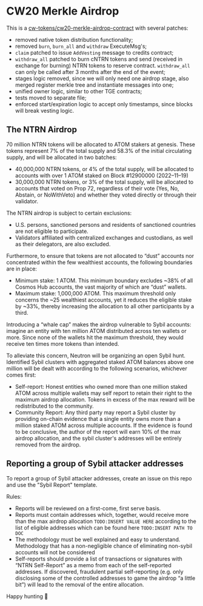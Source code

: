 # CW20 Merkle Airdrop

This is a [cw-tokens/cw20-merkle-airdrop-contract](https://github.com/CosmWasm/cw-tokens/tree/main/contracts/cw20-merkle-airdrop) with several patches:
- removed native token distribution functionality;
- removed `burn`, `burn_all` and `withdraw` ExecuteMsg's;
- `claim` patched to issue `AddVesting` message to credits contract;
- `withdraw_all` patched to burn cNTRN tokens and send (received in exchange for burning) NTRN tokens to reserve contract. `withdraw_all` can only be called after 3 months after the end of the event;
- stages logic removed, since we will only need one airdrop stage, also merged register merkle tree and instantiate messages into one;
- unified owner logic, similar to other TGE contracts;
- tests moved to separate file;
- enforced start/expiration logic to accept only timestamps, since blocks will break vesting logic.

## The NTRN Airdrop
70 million NTRN tokens will be allocated to ATOM stakers at genesis. These tokens represent 7% of the total supply and 58.3% of the initial circulating supply, and will be allocated in two batches:
- 40,000,000 NTRN tokens, or 4% of the total supply, will be allocated to accounts with over 1 ATOM staked on Block #12900000 (2022–11–19)
- 30,000,000 NTRN tokens, or 3% of the total supply, will be allocated to accounts that voted on Prop 72, regardless of their vote (Yes, No, Abstain, or NoWithVeto) and whether they voted directly or through their validator.

The NTRN airdrop is subject to certain exclusions:

- U.S. persons, sanctioned persons and residents of sanctioned countries are not eligible to participate.
- Validators affiliated with centralized exchanges and custodians, as well as their delegators, are also excluded.

Furthermore, to ensure that tokens are not allocated to “dust” accounts nor concentrated within the few wealthiest accounts, the following boundaries are in place:

- Minimum stake: 1 ATOM. This minimum boundary excludes ~38% of all Cosmos Hub accounts, the vast majority of which are “dust” wallets.
- Maximum stake: 1,000,000 ATOM. This maximum threshold only concerns the ~25 wealthiest accounts, yet it reduces the eligible stake by ~33%, thereby increasing the allocation to all other participants by a third.

Introducing a “whale cap” makes the airdrop vulnerable to Sybil accounts: imagine an entity with ten million ATOM distributed across ten wallets or more. Since none of the wallets hit the maximum threshold, they would receive ten times more tokens than intended.

To alleviate this concern, Neutron will be organizing an open Sybil hunt. Identified Sybil clusters with aggregated staked ATOM balances above one million will be dealt with according to the following scenarios, whichever comes first:

- Self-report: Honest entities who owned more than one million staked ATOM across multiple wallets may self report to retain their right to the maximum airdrop allocation. Tokens in excess of the max reward will be redistributed to the community.
- Community Report: Any third party may report a Sybil cluster by providing on-chain evidence that a single entity owns more than a million staked ATOM across multiple accounts. If the evidence is found to be conclusive, the author of the report will earn 10% of the max airdrop allocation, and the sybil cluster's addresses will be entirely removed from the airdrop.

## Reporting a group of Sybil attacker addresses

To report a group of Sybil attacker addresses, create an issue on this repo and use the "Sybil Report" template.

Rules:

- Reports will be reviewed on a first-come, first serve basis.
- Reports must contain addresses which, together, would receive more than the max airdrop allocation `TODO:INSERT VALUE HERE` according to the list of eligible addresses which can be found here `TODO:INSERT PATH TO DOC`
- The methodology must be well explained and easy to understand. Methodology that has a non-negligible chance of eliminating non-sybil accounts will not be considered
- Self-reports should provide a list of transactions or signatures with “NTRN Self-Report” as a memo from each of the self-reported addresses. If discovered, fraudulent partial self-reporting (e.g. only disclosing some of the controlled addresses to game the airdrop “a little bit”) will lead to the removal of the entire allocation.

Happy hunting 🏹
